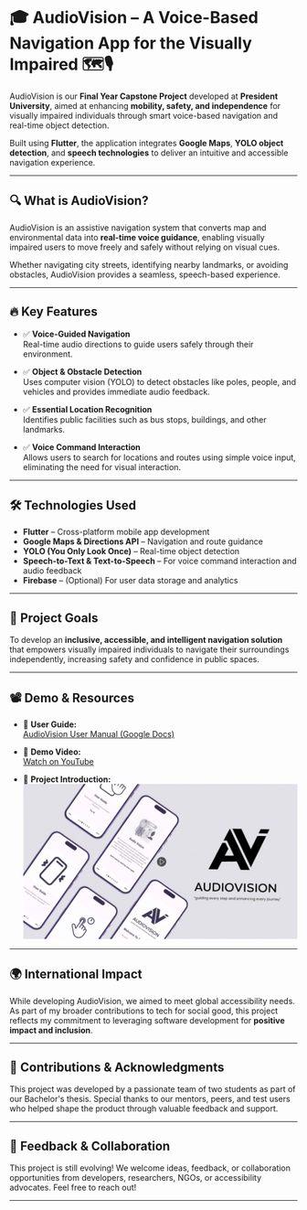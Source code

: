 # 🎓 AudioVision – A Voice-Based Navigation App for the Visually Impaired 🗺️🎙️

AudioVision is our **Final Year Capstone Project** developed at **President University**, aimed at enhancing **mobility, safety, and independence** for visually impaired individuals through smart voice-based navigation and real-time object detection.

Built using **Flutter**, the application integrates **Google Maps**, **YOLO object detection**, and **speech technologies** to deliver an intuitive and accessible navigation experience.

---

## 🔍 What is AudioVision?

AudioVision is an assistive navigation system that converts map and environmental data into **real-time voice guidance**, enabling visually impaired users to move freely and safely without relying on visual cues.

Whether navigating city streets, identifying nearby landmarks, or avoiding obstacles, AudioVision provides a seamless, speech-based experience.

---

## 🔥 Key Features

- ✅ **Voice-Guided Navigation**  
  Real-time audio directions to guide users safely through their environment.

- ✅ **Object & Obstacle Detection**  
  Uses computer vision (YOLO) to detect obstacles like poles, people, and vehicles and provides immediate audio feedback.

- ✅ **Essential Location Recognition**  
  Identifies public facilities such as bus stops, buildings, and other landmarks.

- ✅ **Voice Command Interaction**  
  Allows users to search for locations and routes using simple voice input, eliminating the need for visual interaction.

---

## 🛠️ Technologies Used

- **Flutter** – Cross-platform mobile app development
- **Google Maps & Directions API** – Navigation and route guidance
- **YOLO (You Only Look Once)** – Real-time object detection
- **Speech-to-Text & Text-to-Speech** – For voice command interaction and audio feedback
- **Firebase** – (Optional) For user data storage and analytics

---

## 🎯 Project Goals

To develop an **inclusive, accessible, and intelligent navigation solution** that empowers visually impaired individuals to navigate their surroundings independently, increasing safety and confidence in public spaces.

---

## 📽️ Demo & Resources

- 📘 **User Guide:**  
  [AudioVision User Manual (Google Docs)](https://docs.google.com/document/d/1SOcSMDXuP9lyCfzqo7yM3vEEQ1vDpc1XKW4IgGBkk-0/edit?usp=sharing)

- 🎥 **Demo Video:**  
  [Watch on YouTube](https://youtu.be/WO8DyqMLm74?si=TicyK5jmDLdcjo-M)

- 📢 **Project Introduction:**  
  [![AudioVision Thumbnail](./assets-readme/audiovision.png)](https://www.linkedin.com/posts/abdulmannansaipi_capstoneproject-presidentuniversity-innovation-activity-7232926344815206400-565k?utm_source=share&utm_medium=member_desktop)

---

## 🌍 International Impact

While developing AudioVision, we aimed to meet global accessibility needs. As part of my broader contributions to tech for social good, this project reflects my commitment to leveraging software development for **positive impact and inclusion**.

---

## 🤝 Contributions & Acknowledgments

This project was developed by a passionate team of two students as part of our Bachelor's thesis. Special thanks to our mentors, peers, and test users who helped shape the product through valuable feedback and support.

---

## 💬 Feedback & Collaboration

This project is still evolving! We welcome ideas, feedback, or collaboration opportunities from developers, researchers, NGOs, or accessibility advocates. Feel free to reach out!

---

